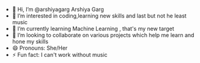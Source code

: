 - 👋 Hi, I’m @arshiyagarg Arshiya Garg
- 👀 I’m interested in coding,learning new skills and last but not he least music
- 🌱 I’m currently learning Machine Learning , that's my new target
- 💞️ I’m looking to collaborate on various projects which help me learn and hone my skills
- 😄 Pronouns: She/Her
- ⚡ Fun fact: I can't work without music

<!---
arshiyagarg/arshiyagarg is a ✨ special ✨ repository because its `README.md` (this file) appears on your GitHub profile.
You can click the Preview link to take a look at your changes.
--->
<!--- - 📫 How to reach me 
--->
